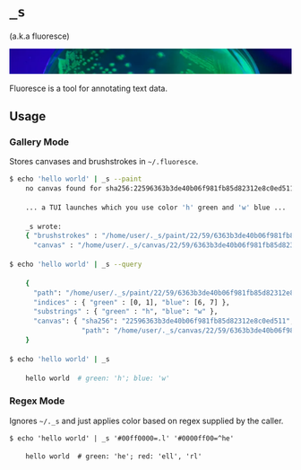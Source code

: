 # `_s`
(a.k.a fluoresce)

![green fluorescent protein glowing on an agar plate](shroom.png)

Fluoresce is a tool for annotating text data.

## Usage

### Gallery Mode

Stores canvases and brushstrokes in `~/.fluoresce`.


```bash
$ echo 'hello world' | _s --paint
    no canvas found for sha256:22596363b3de40b06f981fb85d82312e8c0ed511

    ... a TUI launches which you use color 'h' green and 'w' blue ...

    _s wrote:
    { "brushstrokes" : "/home/user/._s/paint/22/59/6363b3de40b06f981fb85d82312e8c0ed511.json",
      "canvas" : "/home/user/._s/canvas/22/59/6363b3de40b06f981fb85d82312e8c0ed511" }

$ echo 'hello world' | _s --query

    {
      "path": "/home/user/._s/paint/22/59/6363b3de40b06f981fb85d82312e8c0ed511" }
      "indices" : { "green" : [0, 1], "blue": [6, 7] },
      "substrings" : { "green" : "h", "blue": "w" },
      "canvas": { "sha256": "22596363b3de40b06f981fb85d82312e8c0ed511", 
                  "path": "/home/user/._s/canvas/22/59/6363b3de40b06f981fb85d82312e8c0ed511" }
    }

$ echo 'hello world' | _s

    hello world  # green: 'h'; blue: 'w'
```

### Regex Mode

Ignores `~/._s` and just applies color based on regex supplied by the caller.

```
$ echo 'hello world' | _s '#00ff0000=.l' '#0000ff00=^he'

    hello world  # green: 'he'; red: 'ell', 'rl'
```
